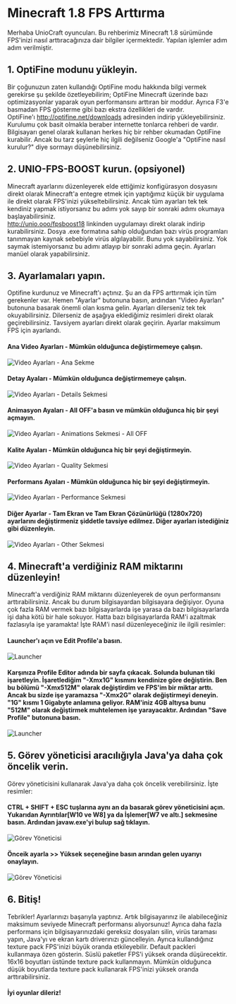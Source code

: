 # Minecraft 1.8 FPS Arttırma
Merhaba UnioCraft oyuncuları. Bu rehberimiz Minecraft 1.8 sürümünde FPS'inizi nasıl arttıracağınıza dair bilgiler içermektedir. Yapılan işlemler adım adım verilmiştir.

## 1. OptiFine modunu yükleyin.
Bir çoğunuzun zaten kullandığı OptiFine modu hakkında bilgi vermek gerekirse şu şekilde özetleyebilirim; OptiFine Minecraft üzerinde bazı optimizasyonlar yaparak oyun performansını arttıran bir moddur. Ayrıca F3'e basmadan FPS gösterme gibi bazı ekstra özellikleri de vardır.<br>
OptiFine'ı http://optifine.net/downloads adresinden indirip yükleyebilirsiniz. Kurulumu çok basit olmakla beraber internette tonlarca rehberi de vardır. Bilgisayarı genel olarak kullanan herkes hiç bir rehber okumadan OptiFine kurabilir. Ancak bu tarz şeylerle hiç ilgili değilseniz Google'a "OptiFine nasıl kurulur?" diye sormayı düşünebilirsiniz.

## 2. UNIO-FPS-BOOST kurun. (opsiyonel)
Minecraft ayarlarını düzenleyerek elde ettiğimiz konfigürasyon dosyasını direkt olarak Minecraft'a entegre etmek için yaptığımız küçük bir uygulama ile direkt olarak FPS'inizi yükseltebilirsiniz. Ancak tüm ayarları tek tek kendiniz yapmak istiyorsanız bu adımı yok sayıp bir sonraki adımı okumaya başlayabilirsiniz.<br>
http://unio.ooo/fpsboost18 linkinden uygulamayı direkt olarak indirip kurabilirsiniz. Dosya .exe formatına sahip olduğundan bazı virüs programları tanınmayan kaynak sebebiyle virüs algılayabilir. Bunu yok sayabilirsiniz. Yok saymak istemiyorsanız bu adımı atlayıp bir sonraki adıma geçin. Ayarları manüel olarak yapabilirsiniz.

## 3. Ayarlamaları yapın.
Optifine kurdunuz ve Minecraft'ı açtınız. Şu an da FPS arttırmak için tüm gerekenler var. Hemen "Ayarlar" butonuna basın, ardından "Video Ayarları" butonuna basarak önemli olan kısma gelin. Ayarları dilerseniz tek tek okuyabilirsiniz. Dilerseniz de aşağıya eklediğimiz resimleri direkt olarak geçirebilirsiniz. Tavsiyem ayarları direkt olarak geçirin. Ayarlar maksimum FPS için ayarlandı.
#### Ana Video Ayarları - Mümkün olduğunca değiştirmemeye çalışın.
![Video Ayarları - Ana Sekme](http://i63.tinypic.com/2u6cig7.png)
#### Detay Ayaları - Mümkün olduğunca değiştirmemeye çalışın.
![Video Ayarları - Details Sekmesi](http://i63.tinypic.com/ff1qjd.png)
#### Animasyon Ayaları - All OFF'a basın ve mümkün olduğunca hiç bir şeyi açmayın.
![Video Ayarları - Animations Sekmesi - All OFF](http://i65.tinypic.com/w16v0h.png)
#### Kalite Ayaları - Mümkün olduğunca hiç bir şeyi değiştirmeyin.
![Video Ayarları - Quality Sekmesi](http://i63.tinypic.com/noc49j.png)
#### Performans Ayaları - Mümkün olduğunca hiç bir şeyi değiştirmeyin.
![Video Ayarları - Performance Sekmesi](http://i67.tinypic.com/k9f9za.png)
#### Diğer Ayarlar - Tam Ekran ve Tam Ekran Çözünürlüğü (1280x720) ayarlarını değiştirmeniz şiddetle tavsiye edilmez. Diğer ayarları istediğiniz gibi düzenleyin.
![Video Ayarları - Other Sekmesi](http://i63.tinypic.com/25jdnuu.png)

## 4. Minecraft'a verdiğiniz RAM miktarını düzenleyin!
Minecraft'a verdiğiniz RAM miktarını düzenleyerek de oyun performansını arttırabilirsiniz. Ancak bu durum bilgisayardan bilgisayara değişiyor. Oyuna çok fazla RAM vermek bazı bilgisayarlarda işe yarasa da bazı bilgisayarlarda işi daha kötü bir hale sokuyor. Hatta bazı bilgisayarlarda RAM'i azaltmak fazlasıyla işe yaramakta! İşte RAM'i nasıl düzenleyeceğiniz ile ilgili resimler:

#### Launcher'ı açın ve Edit Profile'a basın.
![Launcher](http://i63.tinypic.com/2h6g295.png)

#### Karşınıza Profile Editor adında bir sayfa çıkacak. Solunda bulunan tiki işaretleyin. İşaretlediğim "-Xmx1G" kısmını kendinize göre değiştirin. Ben bu bölümü "-Xmx512M" olarak değiştirdim ve FPS'im bir miktar arttı. Ancak bu sizde işe yaramazsa "-Xmx2G" olarak değiştirmeyi deneyin. "1G" kısmı 1 Gigabyte anlamına geliyor. RAM'iniz 4GB altıysa bunu "512M" olarak değiştirmek muhtelemen işe yarayacaktır. Ardından "Save Profile" butonuna basın.
![Launcher](http://i68.tinypic.com/2q1t1si.png)

## 5. Görev yöneticisi aracılığıyla Java'ya daha çok öncelik verin.
Görev yöneticisini kullanarak Java'ya daha çok öncelik verebilirsiniz. İşte resimler:

#### CTRL + SHIFT + ESC tuşlarına aynı an da basarak görev yöneticisini açın. Yukarıdan Ayrıntılar[W10 ve W8] ya da İşlemer[W7 ve altı.] sekmesine basın. Ardından javaw.exe'yi bulup sağ tıklayın.
![Görev Yöneticisi](http://i66.tinypic.com/102m58j.png)

#### Önceik ayarla >> Yüksek seçeneğine basın arından gelen uyarıyı onaylayın. 
![Görev Yöneticisi](http://i65.tinypic.com/30lm1xt.png)

## 6. Bitiş!
Tebrikler! Ayarlarınızı başarıyla yaptınız. Artık bilgisayarınız ile alabileceğiniz maksimum seviyede Minecraft performansı alıyorsunuz! Ayrıca daha fazla performans için bilgisayarınızdaki gereksiz dosyaları silin, virüs taraması yapın, Java'yı ve ekran kartı driverınızı güncelleyin. Ayrıca kullandığınız texture pack FPS'inizi büyük oranda etkileyebilir. Default packleri kullanmaya özen gösterin. Süslü paketler FPS'i yüksek oranda düşürecektir. 16x16 boyutları üstünde texture pack kullanmayın. Mümkün olduğunca düşük boyutlarda texture pack kullanarak FPS'inizi yüksek oranda arttırabilirsiniz.<br>

#### İyi oyunlar dileriz!
